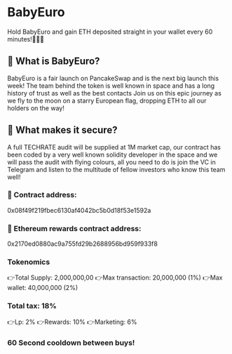 # BabyEuro
Hold BabyEuro and gain ETH deposited straight in your wallet every 60 minutes!🚀🚀🚀

## 💎 What is BabyEuro?
BabyEuro is a fair launch on PancakeSwap and is the next big launch this week! The team behind the token is well known in space and has a long history of trust as well as the best contacts Join us on this epic journey as we fly to the moon on a starry European flag, dropping ETH to all our holders on the way!

## 🍧 What makes it secure?
A full TECHRATE audit will be supplied at 1M market cap, our contract has been coded by a very well known solidity developer in the space and we will pass the audit with flying colours, all you need to do is join the VC in Telegram and listen to the multitude of fellow investors who know this team well!

### 🚨 Contract address:
0x08f49f219fbec6130af4042bc5b0d18f53e1592a

### 🚨 Ethereum rewards contract address:
0x2170ed0880ac9a755fd29b2688956bd959f933f8

### Tokenomics
👉Total Supply: 2,000,000,00
👉Max transaction: 20,000,000 (1%)
👉Max wallet: 40,000,000 (2%)

### Total tax: 18%
👉Lp: 2%
👉Rewards: 10%
👉Marketing: 6%

### 60 Second cooldown between buys!
